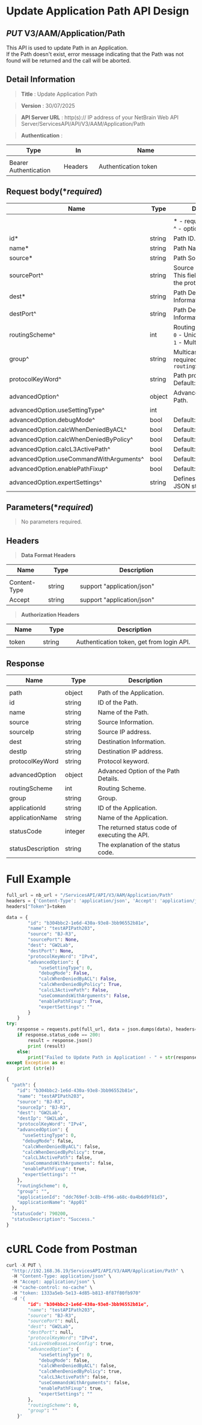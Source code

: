 
# Update Application Path API Design

## ***PUT*** V3/AAM/Application/Path
This API is used to update Path in an Application. <br>
If the Path doesn't exist, error message indicating that the Path was not found will be returned and the call will be aborted. <br>


## Detail Information

> **Title** : Update Application Path<br>

> **Version** : 30/07/2025

> **API Server URL** : http(s):// IP address of your NetBrain Web API Server/ServicesAPI/API/V3/AAM/Application/Path

> **Authentication** : 

|**Type**|**In**|**Name**|
|------|------|------|
|<img width=100/>|<img width=100/>|<img width=500/>|
|Bearer Authentication| Headers | Authentication token | 

## Request body(****required***)
|**Name**|**Type**|**Description**|
|------|------|------|
|<img width=100/>|<img width=100/>|<img width=500/>|
|||* - required<br />^ - optional|
|id*|string| Path ID. |
|name*|string| Path Name.|
|source*|string|Path Source Information. |
|sourcePort^|string| Source Port. <br> This field is required if the protocol is TCP/UDP. |
|dest*|string| Path Destination Information.|
|destPort^|string| Path Destination Information.|
|routingScheme^|int| Routing scheme of Path. <br> `0` - Unicast <br>`1` - Multicast|
|group^|string| Multicast Group. Only required when `routingScheme=Multicast`|
|protocolKeyWord^|string| Path protocol.<br> Default: `IP`|
|advancedOption^|object| Advanced Option of Path.|
|advancedOption.useSettingType^|int| |
|advancedOption.debugMode^|bool| Default: `False`|
|advancedOption.calcWhenDeniedByACL^|bool| Default: `False`|
|advancedOption.calcWhenDeniedByPolicy^|bool| Default: `True` |
|advancedOption.calcL3ActivePath^|bool| Default: `False` |
|advancedOption.useCommandWithArguments^|bool| Default: `False`|
|advancedOption.enablePathFixup^|bool| Default: `True`|
|advancedOption.expertSettings^|string | Defines Parameter in JSON string format.|

## Parameters(****required***)
>No parameters required.


## Headers

> **Data Format Headers**

|**Name**|**Type**|**Description**|
|------|------|------|
|<img width=100/>|<img width=100/>|<img width=500/>|
| Content-Type | string  | support "application/json" |
| Accept | string | support "application/json" |

> **Authorization Headers**

|**Name**|**Type**|**Description**|
|------|------|------|
|<img width=100/>|<img width=100/>|<img width=500/>|
| token | string  | Authentication token, get from login API. |

## Response
|**Name**|**Type**|**Description**|
|------|------|------|
|<img width=100/>|<img width=100/>|<img width=500/>|
|path| object | Path of the Application. |
|id| string | ID of the Path. |
|name| string | Name of the Path.  |
|source|string| Source Information.|
|sourceIp|string| Source IP address.|
|dest|string| Destination Information.|
|destIp|string| Destination IP address.|
|protocolKeyWord|string| Protocol keyword.|
|advancedOption|object| Advanced Option of the Path Details.|
|routingScheme| int | Routing Scheme. |
|group| string | Group. |
|applicationId| string | ID of the Application. |
|applicationName| string | Name of the Application. |
|statusCode| integer | The returned status code of executing the API. |
|statusDescription| string | The explanation of the status code. |


# Full Example
```python
full_url = nb_url + "/ServicesAPI/API/V3/AAM/Application/Path"
headers = {'Content-Type': 'application/json', 'Accept': 'application/json'}
headers["Token"]=token

data = {
        "id": "b304bbc2-1e6d-430a-93e8-3bb96552b81e",
        "name": "testAPIPath203",
        "source": "BJ-R3",
        "sourcePort": None,
        "dest": "GW2Lab",
        "destPort": None,
        "protocolKeyWord": "IPv4",
        "advancedOption": {
            "useSettingType": 0,
            "debugMode": False,
            "calcWhenDeniedByACL": False,
            "calcWhenDeniedByPolicy": True,
            "calcL3ActivePath": False,
            "useCommandsWithArguments": False,
            "enablePathFixup": True,
            "expertSettings": ""
        }
    }
try:
    response = requests.put(full_url, data = json.dumps(data), headers=headers, verify=False)
    if response.status_code == 200:
        result = response.json()
        print (result)
    else:
        print("Failed to Update Path in Application! - " + str(response.text))
except Exception as e:
    print (str(e))
```
```python
{
  "path": {
    "id": "b304bbc2-1e6d-430a-93e8-3bb96552b81e",
    "name": "testAPIPath203",
    "source": "BJ-R3",
    "sourceIp": "BJ-R3",
    "dest": "GW2Lab",
    "destIp": "GW2Lab",
    "protocolKeyWord": "IPv4",
    "advancedOption": {
      "useSettingType": 0,
      "debugMode": false,
      "calcWhenDeniedByACL": false,
      "calcWhenDeniedByPolicy": true,
      "calcL3ActivePath": false,
      "useCommandsWithArguments": false,
      "enablePathFixup": true,
      "expertSettings": ""
    },
    "routingScheme": 0,
    "group": "",
    "applicationId": "ddc769ef-3c8b-4f96-a68c-0a4b6d9f81d3",
    "applicationName": "App01"
  },
  "statusCode": 790200,
  "statusDescription": "Success."
}
```

# cURL Code from Postman
```python
curl -X PUT \
  "http://192.168.36.19/ServicesAPI/API/V3/AAM/Application/Path" \
  -H "Content-Type: application/json" \
  -H "Accept: application/json" \
  -H "cache-control: no-cache" \
  -H "token: 1333a5eb-5e13-4d85-b813-8f87f80fb970"
  -d '{
        "id": "b304bbc2-1e6d-430a-93e8-3bb96552b81e",
        "name": "testAPIPath203",
        "source": "BJ-R3",
        "sourcePort": null,
        "dest": "GW2Lab",
        "destPort": null,
        "protocolKeyWord": "IPv4",
        "isLiveUseBaseLineConfig": true,
        "advancedOption": {
            "useSettingType": 0,
            "debugMode": false,
            "calcWhenDeniedByACL": false,
            "calcWhenDeniedByPolicy": true,
            "calcL3ActivePath": false,
            "useCommandsWithArguments": false,
            "enablePathFixup": true,
            "expertSettings": ""
        },
        "routingScheme": 0,
        "group": ""
    }'
```
